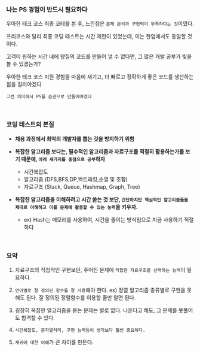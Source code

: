 ### 나는 PS 경험이 반드시 필요하다 

우아한 테크 코스 최종 코테를 본 후, 느낀점은 `문제 분석과 구현력이 부족하다는 것`이였다.


프리코스와 달리 최종 코딩 테스트는 시간 제한이 있었는데, 이는 현업에서도 동일할 것이다.


고객이 원하는 시간 내에 양질의 코드를 만들어 낼 수 없다면, 그 많은 개발 공부가 빛을 볼 수 있겠는가?


우아한 태크 코스 지원 경험을 마음에 새기고, 더 빠르고 정확하게 좋은 코드를 생산하는 힘을 길러야겠다


`그런 의미에서 PS를 습관으로 만들어야겠다`

</br>

### 코딩 테스트의 본질
+ **채용 과정에서 최악의 개발자를 뽑는 것을 방지하기 위함**


+ **복잡한 알고리즘 보다는, 필수적인 알고리즘과 자료구조를 적절히 활용하는가를 보기 때문에, `아래 세가지를 중점으로 공부`하자**
  + 시간복잡도
  + 알고리즘 (DFS,BFS,DP,백트래킹,순열 및 조합)
  + 자료구조 (Stack, Queue, Hashmap, Graph, Tree)


+ **복잡한 알고리즘을 이해하려고 시간 쏟는 것 보단, `간단하지만 핵심적인 알고리즘들을 제대로 이해하고 이를 문제에 활용할 수 있는 능력`을 키우자.**
  + ex) Hash는 메모리를 사용하여, 시간을 줄이는 방식임으로 지금 사용하기 적절하다

</br>

### 요약
1. 자료구조의 직접적인 구현보단, 주어진 문제에 `적합한 자료구조를 선택하는 능력`이 필요하다.


2. `언어별로 잘 정의된 함수를 잘 사용`해야 한다. ex) 정렬 알고리즘 종류별로 구현을 못해도 된다. 잘 정의된 정렬함수를 이용할 줄만 알면 된다.


3. 굉장히 복잡한 알고리즘을 묻는 문제는 별로 없다. 나온다고 해도, 그 문제를 못풀어도 합격할 수 있다.


4. `시간복잡도, 문자열처리, 구현 능력등이 생각보다 훨씬 중요하다.`


5. `재귀에 대한 이해`가 큰 차이를 만든다.